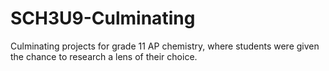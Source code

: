 # SCH3U9-Culminating
Culminating projects for grade 11 AP chemistry, where students were given the chance to research a lens of their choice.
